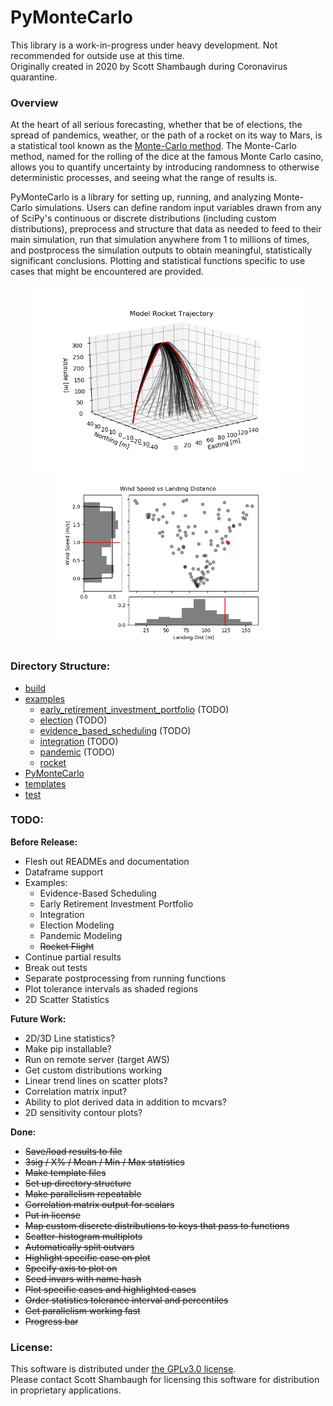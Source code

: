 # PyMonteCarlo
This library is a work-in-progress under heavy development. Not recommended for 
outside use at this time.     
Originally created in 2020 by Scott Shambaugh during Coronavirus quarantine.

### Overview

At the heart of all serious forecasting, whether that be of elections, the 
spread of pandemics, weather, or the path of a rocket on its way to Mars, is a 
statistical tool known as the 
[Monte-Carlo method](https://en.wikipedia.org/wiki/Monte_Carlo_method).
The Monte-Carlo method, named for the rolling of the dice at the famous Monte 
Carlo casino, allows you to quantify uncertainty by introducing randomness to 
otherwise deterministic processes, and seeing what the range of results is.

PyMonteCarlo is a library for setting up, running, and analyzing Monte-Carlo 
simulations. Users can define random input variables drawn from any of SciPy's 
continuous or discrete distributions (including custom distributions), 
preprocess and structure that data as needed to feed to their main simulation, 
run that simulation anywhere from 1 to millions of times, and postprocess 
the simulation outputs to obtain meaningful, statistically significant 
conclusions. Plotting and statistical functions specific to use cases that 
might be encountered are provided.

<p float="left" align="center">
<img width="440" height="300" src="examples/rocket/rocket_trajectory.png">  
<img width="360" height="270" src="examples/rocket/wind_vs_landing.png">
</p>

### Directory Structure:

* [build](build/)
* [examples](examples/)
    - [early_retirement_investment_portfolio](examples/early_retirement_investment_portfolio/) (TODO)
    - [election](examples/election/) (TODO)
    - [evidence_based_scheduling](examples/evidence_based_scheduling/) (TODO)
    - [integration](examples/integration/) (TODO)
    - [pandemic](examples/pandemic/) (TODO)
    - [rocket](examples/rocket/)
* [PyMonteCarlo](PyMonteCarlo/)
* [templates](templates/)
* [test](test/)


### TODO:
**Before Release:**
* Flesh out READMEs and documentation
* Dataframe support
* Examples:
    * Evidence-Based Scheduling
    * Early Retirement Investment Portfolio
    * Integration
    * Election Modeling
    * Pandemic Modeling
    * ~~Rocket Flight~~
* Continue partial results
* Break out tests
* Separate postprocessing from running functions
* Plot tolerance intervals as shaded regions
* 2D Scatter Statistics

**Future Work:**
* 2D/3D Line statistics?
* Make pip installable?
* Run on remote server (target AWS)
* Get custom distributions working
* Linear trend lines on scatter plots?
* Correlation matrix input?
* Ability to plot derived data in addition to mcvars?
* 2D sensitivity contour plots?

**Done:**
* ~~Save/load results to file~~
* ~~3sig / X% / Mean / Min / Max statistics~~
* ~~Make template files~~
* ~~Set up directory structure~~
* ~~Make parallelism repeatable~~
* ~~Correlation matrix output for scalars~~
* ~~Put in license~~
* ~~Map custom discrete distributions to keys that pass to functions~~
* ~~Scatter-histogram multiplots~~
* ~~Automatically split outvars~~
* ~~Highlight specific case on plot~~
* ~~Specify axis to plot on~~
* ~~Seed invars with name hash~~
* ~~Plot specific cases and highlighted cases~~
* ~~Order statistics tolerance interval and percentiles~~
* ~~Get parallelism working fast~~
* ~~Progress bar~~



### License:

This software is distributed under [the GPLv3.0 license](LICENSE.md).    
Please contact Scott Shambaugh for licensing this software for distribution in 
proprietary applications.


